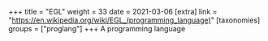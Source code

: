+++
title = "EGL"
weight = 33
date = 2021-03-06
[extra]
link = "https://en.wikipedia.org/wiki/EGL_(programming_language)"
[taxonomies]
groups = ["proglang"]
+++
A programming language

